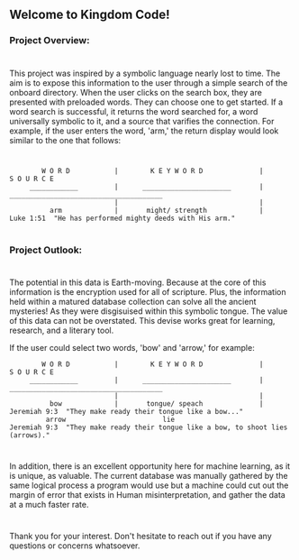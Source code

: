 ## Welcome to Kingdom Code!

### Project Overview:
#
This project was inspired by a symbolic language nearly lost to time.
The aim is to expose this information to the user through a simple search of the onboard directory.
When the user clicks on the search box, they are presented with preloaded words. They can choose one to get started.
If a word search is successful, it returns the word searched for, a word universally symbolic to it, and a source that varifies the connection.
For example, if the user enters the word, 'arm,' the return display would look similar to the one that follows:

# 



>                                                                                                                        
            W O R D           |        K E Y W O R D              |                   S O U R C E                                                
         ____________         |      ______________________       |        ______________________________________
                              |                                   |                       
              arm             |       might/ strength             |      Luke 1:51  "He has performed mighty deeds with His arm."
#
### Project Outlook:
#
The potential in this data is Earth-moving. Because at the core of this information is the encryption used for all of scripture. Plus, the
information held within a matured database collection can solve all the ancient mysteries! As they were disgisuised within this symbolic tongue.
The value of this data can not be overstated. This devise works great for learning, research, and a literary tool.

If the user could select two words, 'bow' and 'arrow,' for example:

>
            W O R D           |        K E Y W O R D              |                   S O U R C E                                                
         ____________         |      ______________________       |        ______________________________________
                              |                                   |                       
              bow             |       tongue/ speach              |     Jeremiah 9:3  "They make ready their tongue like a bow..."
             arrow                        lie                           Jeremiah 9:3  "They make ready their tongue like a bow, to shoot lies (arrows)."
#

In addition, there is an excellent opportunity here for machine learning, as it is unique, as valuable. The current database was manually gathered by the
same logical process a program would use but a machine could cut out the margin of error that exists in Human misinterpretation, and gather the data at a much faster rate.

#

Thank you for your interest. Don't hesitate to reach out if you have any questions or concerns whatsoever.

 
